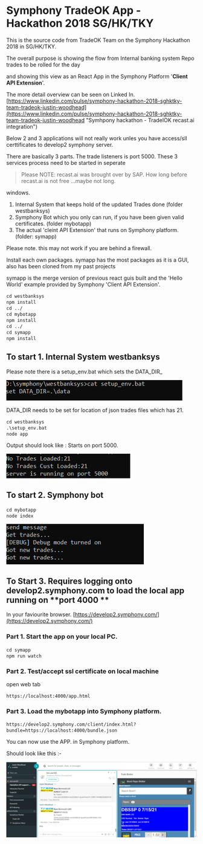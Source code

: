 # Symphony TradeOK App - Hackathon 2018 SG/HK/TKY

This is the source code from TradeOK Team on the Symphony Hackathon 2018 in SG/HK/TKY.

The overall purpose is showing the flow from Internal banking system Repo trades to be rolled for the day

and showing this view as an React App in the Symphony Platform '**Client API Extension**'.

The more detail overview can be seen on Linked In. [https://www.linkedin.com/pulse/symphony-hackathon-2018-sghktky-team-tradeok-justin-woodhead](https://www.linkedin.com/pulse/symphony-hackathon-2018-sghktky-team-tradeok-justin-woodhead "Symhpony hackathon - TradeIOK  recast.ai integration")

Below 2 and 3 applications will not really work unles you have access/sll certtificates to develop2 symphony server.

There are basically 3 parts.   The trade listeners is port 5000.  These 3 services process need to be started in seperate

> Please NOTE:  recast.ai was brought over by SAP.  How long before recast.ai is not free ...maybe not long.

windows.

1. Internal System that keeps hold of the updated Trades done  \(folder westbanksys\)
2. Symphony Bot which you only can run, if you have been given valid certificates.  \(folder mybotapp\)
3. The actual 'cleint API Extension' that runs on Symphony platform. \(folder: symapp\)

Please note.  this may not work if you are behind a firewall.

Install each own packages.   symapp has the most packages as it is a GUI, also has been cloned from my past projects

symapp is the merge version of previous react guis built and the  'Hello World' example provided by Symphony 'Client API Extension'.

```
cd westbanksys
npm install
cd ../
cd mybotapp
npm install
cd ../
cd symapp
npm install
```

## To start 1.  Internal System westbanksys

Please note there is a setup_env.bat which sets the DATA\_DIR_

![](/assets/DATA_DIR_setup.png)

DATA\_DIR needs to be set for location of json trades files which has 21.

```
cd westbanksys
.\setup_env.bat
node app
```

Output should look like :  Starts on port 5000.

![](/assets/westbanksys_pic1)

## To start 2.  Symphony bot

```
cd mybotapp
node index
```

![](/assets/symphon_botstart.png)

## To Start 3.  Requires logging onto develop2.symphony.com to load the local app running on **port 4000 **

In your faviourite browser.  [https://develop2.symphony.com/](https://develop2.symphony.com/)

### Part 1.  Start the app on  your local PC.

```
cd symapp
npm run watch
```

### Part 2.  Test/accept ssl certificate on local machine

open web tab

```
https://localhost:4000/app.html
```

### Part 3.  Load the mybotapp into Symphony platform.

```
https://develop2.symphony.com/client/index.html?bundle=https://localhost:4000/bundle.json
```

You can now use the APP. in Symphony platform.

Should look like this :-

![](/assets/botuser60.png)


